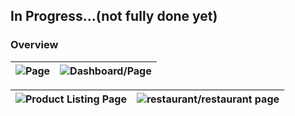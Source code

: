 ## In Progress...(not fully done yet)

### Overview

| ![Page](https://github.com/betelhemdemsis/Food-Delivery/blob/master/image-ss/Screenshot%202024-06-06%20181301.png) | ![Dashboard/Page](https://github.com/betelhemdemsis/Food-Delivery/blob/master/image-ss/Screenshot%202024-06-01%20124338.png) |
|:------------------------------------------------------------------------------------------------------------------:|:-----------------------------------------------------------------------------------------------------------------------------:|

| ![Product Listing Page](https://github.com/betelhemdemsis/Food-Delivery/blob/master/image-ss/Screenshot%202024-06-01%20124453.png) | ![restaurant/restaurant page](https://github.com/betelhemdemsis/Food-Delivery/blob/master/image-ss/Screenshot%202024-06-01%20132805.png) |
|:-----------------------------------------------------------------------------------------------------------------------------------:|:------------------------------------------------------------------------------------------------------------------------------------------:|
